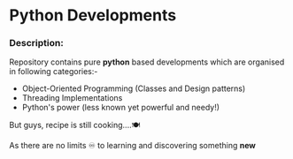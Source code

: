 # Python Developments

### Description:

Repository contains pure **python** based developments which are organised in following categories:-

- Object-Oriented Programming (Classes and Design patterns)
- Threading Implementations
- Python's power (less known yet powerful and needy!)

But guys, recipe is still cooking....:plate_with_cutlery:

As there are no limits :infinity: to learning and discovering something **new**